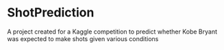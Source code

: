 # ShotPrediction
A project created for a Kaggle competition to predict whether Kobe Bryant was expected to make shots given various conditions
